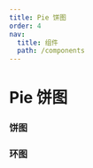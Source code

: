 ```yaml
---
title: Pie 饼图
order: 4
nav:
  title: 组件
  path: /components
---
```


# Pie 饼图

### 饼图

<code src="./demos/basic.tsx"></code>

### 环图

<code src="./demos/ring.tsx"></code>
